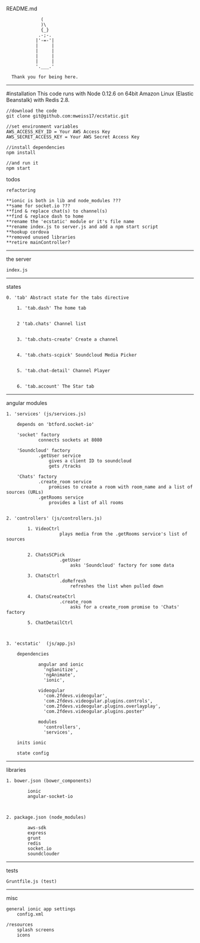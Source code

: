 README.md


		         (
		         )\
		         {_}
		        .-;-.
		       |'-=-'|
		       |     |
		       |     |
		       |     |
		       |     |
		       '.___.'

	  Thank you for being here.

---------------------

#installation
This code runs with Node 0.12.6 on 64bit Amazon Linux (Elastic Beanstalk) with Redis 2.8.

	//download the code
	git clone git@github.com:mweiss17/ecstatic.git
	
	//set environment variables
	AWS_ACCESS_KEY_ID = Your AWS Access Key
	AWS_SECRET_ACCESS_KEY = Your AWS Secret Access Key

	//install dependencies
	npm install

	//and run it
	npm start


todos

	refactoring

	**ionic is both in lib and node_modules ???
	**same for socket.io ???
	**find & replace chat(s) to channel(s)
	**find & replace dash to home
	**rename the 'ecstatic' module or it's file name
	**rename index.js to server.js and add a npm start script 
	**hookup cordova
	**removed unused libraries
	**retire mainController?



---------------------
the server
	

	index.js


---------------------
states

	0. 'tab' Abstract state for the tabs directive

		1. 'tab.dash' The home tab


		2 'tab.chats' Channel list


		3. 'tab.chats-create' Create a channel


		4. 'tab.chats-scpick' Soundcloud Media Picker


		5. 'tab.chat-detail' Channel Player


		6. 'tab.account' The Star tab



---------------------
angular modules


	1. 'services' (js/services.js)
		
		depends on 'btford.socket-io'

		'socket' factory
				connects sockets at 8080

		'Soundcloud' factory
				.getUser service
					gives a client ID to soundcloud
					gets /tracks

		'Chats' factory
				.create_room service
					promises to create a room with room_name and a list of sources (URLs)
				.getRooms service
					provides a list of all rooms


	2. 'controllers' (js/controllers.js)

			1. VideoCtrl
						plays media from the .getRooms service's list of sources


			2. ChatsSCPick
						.getUser
							asks 'Soundcloud' factory for some data 

			3. ChatsCtrl
						.doRefresh
							refreshes the list when pulled down

			4. ChatsCreateCtrl
						.create_room
							asks for a create_room promise to 'Chats' factory

			5. ChatDetailCtrl



	3. 'ecstatic'  (js/app.js)

		dependencies

				angular and ionic
			      'ngSanitize',
			      'ngAnimate',
			      'ionic',

			    videogular
			      'com.2fdevs.videogular',
			      'com.2fdevs.videogular.plugins.controls',
			      'com.2fdevs.videogular.plugins.overlayplay',
			      'com.2fdevs.videogular.plugins.poster'

			    modules
			      'controllers', 
			      'services',

		inits ionic

		state config



---------------------
libraries


	1. bower.json (bower_components)

			ionic
			angular-socket-io



	2. package.json (node_modules)

			aws-sdk
			express
			grunt
			redis
			socket.io
			soundclouder


---------------------
tests


	Gruntfile.js (test)


---------------------
misc


	general ionic app settings
		config.xml

	/resources
		splash screens
		icons


